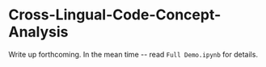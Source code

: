 # Cross-Lingual-Code-Concept-Analysis

Write up forthcoming. In the mean time -- read `Full Demo.ipynb` for details. 
